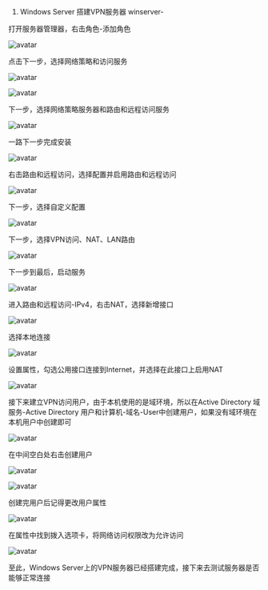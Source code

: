 1. Windows Server 搭建VPN服务器
winserver-

打开服务器管理器，右击角色-添加角色

![avatar](https://cjjkkk.github.io/image/ser08vpn/winserver-1.jpg)

点击下一步，选择网络策略和访问服务

![avatar](https://cjjkkk.github.io/image/ser08vpn/winserver-2.jpg)

![avatar](https://cjjkkk.github.io/image/ser08vpn/winserver-3.jpg)

下一步，选择网络策略服务器和路由和远程访问服务

![avatar](https://cjjkkk.github.io/image/ser08vpn/winserver-4.jpg)

一路下一步完成安装

![avatar](https://cjjkkk.github.io/image/ser08vpn/winserver-5.jpg)

右击路由和远程访问，选择配置并启用路由和远程访问

![avatar](https://cjjkkk.github.io/image/ser08vpn/winserver-6.jpg)

下一步，选择自定义配置

![avatar](https://cjjkkk.github.io/image/ser08vpn/winserver-7.jpg)

下一步，选择VPN访问、NAT、LAN路由

![avatar](https://cjjkkk.github.io/image/ser08vpn/winserver-8.jpg)

下一步到最后，启动服务

![avatar](https://cjjkkk.github.io/image/ser08vpn/winserver-9.jpg)

进入路由和远程访问-IPv4，右击NAT，选择新增接口

![avatar](https://cjjkkk.github.io/image/ser08vpn/winserver-10.jpg)

选择本地连接

![avatar](https://cjjkkk.github.io/image/ser08vpn/winserver-11.jpg)

设置属性，勾选公用接口连接到Internet，并选择在此接口上启用NAT

![avatar](https://cjjkkk.github.io/image/ser08vpn/winserver-12.jpg)

接下来建立VPN访问用户，由于本机使用的是域环境，所以在Active Directory 域服务-Active Directory 用户和计算机-域名-User中创建用户，如果没有域环境在本机用户中创建即可

![avatar](https://cjjkkk.github.io/image/ser08vpn/winserver-13.jpg)

在中间空白处右击创建用户

![avatar](https://cjjkkk.github.io/image/ser08vpn/winserver-14.jpg)

![avatar](https://cjjkkk.github.io/image/ser08vpn/winserver-15.jpg)

创建完用户后记得更改用户属性

![avatar](https://cjjkkk.github.io/image/ser08vpn/winserver-16.jpg)

在属性中找到拨入选项卡，将网络访问权限改为允许访问

![avatar](https://cjjkkk.github.io/image/ser08vpn/winserver-17.jpg)

至此，Windows Server上的VPN服务器已经搭建完成，接下来去测试服务器是否能够正常连接